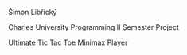 Šimon Libřický

Charles University Programming II Semester Project

Ultimate Tic Tac Toe Minimax Player
